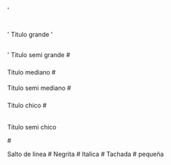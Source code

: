 '<h1></h1>' Titulo grande
'<h2></h2>' Titulo semi grande
#<h3></h3> Titulo mediano
#<h4></h4> Titulo semi mediano
#<h5></h5> Titulo chico
#<h6></h6> Titulo semi chico


#<p> Salto de linea
#<b></b> Negrita
#<i></i> Italica
#<strike></strike> Tachada
#<small></small> pequeña	